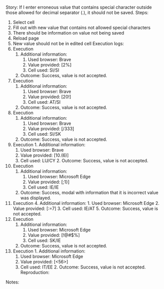 Story:
If I enter erroneous value that contains special character outside those allowed for decimal separator (.), it should not be saved.
Steps:
1. Select cell
2. Fill out with new value that contains not allowed special characters
3. There should be information on value not being saved
4. Reload page
5. New value should not be in edited cell
Execution logs:
1. Execution
	1. Additional information:
		1. Used browser: Brave
		2. Value provided: [2%]
		3. Cell used: SI/SI
	2. Outcome: Success, value is not accepted.
2.  Execution
	1. Additional information:
		1. Used browser: Brave
		2. Value provided: [20!]
		3. Cell used: AT/SI
	2. Outcome: Success, value is not accepted.
3.  Execution
	1. Additional information:
		1. Used browser: Brave
		2. Value provided: [/333]
		3. Cell used: SI/SK
	2. Outcome: Success, value is not accepted.
4.   Execution
	1. Additional information:
		1. Used browser: Brave
		2. Value provided: [10.(6)]
		3. Cell used: LU/CY
	2. Outcome: Success, value is not accepted.
5. Execution
	1. Additional information:
		1. Used browser: Microsoft Edge
		2. Value provided: [;1}]
		3. Cell used: IE/IE
	2. Outcome: Success, modal with information that it is incorrect value was displayed.
6. Execution
	4. Additional information:
		1. Used browser: Microsoft Edge
		2. Value provided: [:=7]
		3. Cell used: IE/AT
	5. Outcome: Success, value is not accepted.
7.  Execution
	1. Additional information:
		1. Used browser: Microsoft Edge
		2. Value provided: [!@#$%]
		3. Cell used: SK/IE
	2. Outcome: Success, value is not accepted.
8.   Execution
	1. Additional information:
		1. Used browser: Microsoft Edge
		2. Value provided: [<56>]
		3. Cell used: IT/EE
	2. Outcome: Success, value is not accepted.
Reproduction:

Notes:
